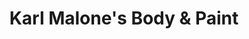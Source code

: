 ---
title: "Karl Malone's Body & Paint"
url: /draper/karl-malones-body-and-paint/
shop: car repair
---